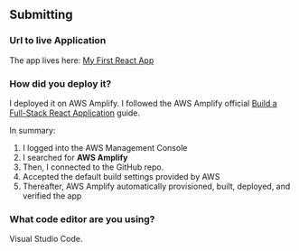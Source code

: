 ## Submitting

### Url to live Application
The app lives here: [My First React App](https://main.dtmx77uegbte2.amplifyapp.com) 

### How did you deploy it?
I deployed it on AWS Amplify. I followed the AWS Amplify official [Build a Full-Stack React Application](https://aws.amazon.com/getting-started/hands-on/build-react-app-amplify-graphql/module-one/) guide. 

In summary: 
1. I logged into the AWS Management Console
2. I searched for **AWS Amplify**
3. Then, I connected to the GitHub repo. 
4. Accepted the default build settings provided by AWS
5. Thereafter, AWS Amplify automatically provisioned, built, deployed, and verified the app 


### What code editor are you using?
Visual Studio Code. 
